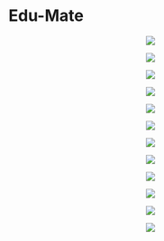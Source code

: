 # Edu-Mate


<p align="center"><img src="1.Signup.png"></p>
<p align="center"><img src="2.Login.png"></p>
<p align="center"><img src="3.Home.png"></p>
<p align="center"><img src="4.1.Courses.png"></p>
<p align="center"><img src="4.2.Courses.png"></p>
<p align="center"><img src="4.3.Courses.png"></p>
<p align="center"><img src="4.4 Courses.png"></p>
<p align="center"><img src="5.1.Exams.png"></p>
<p align="center"><img src="5.2.Exams.png"></p>
<p align="center"><img src="6.Messages.png"></p>
<p align="center"><img src="7.Calander.png"></p>
<p align="center"><img src="8.Classrooms.png"></p>